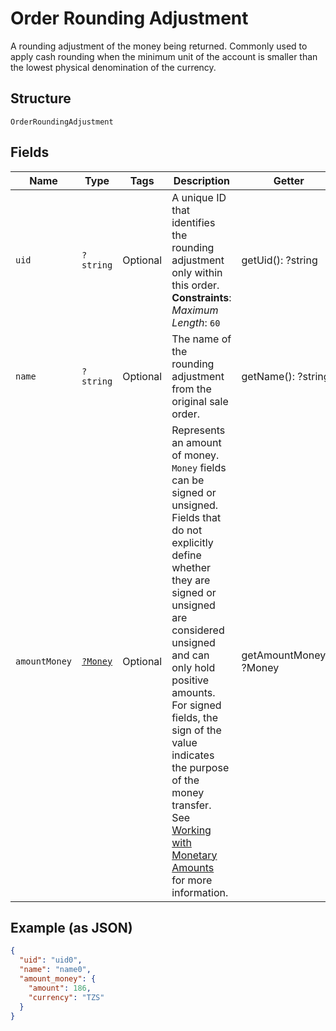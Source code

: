 
# Order Rounding Adjustment

A rounding adjustment of the money being returned. Commonly used to apply cash rounding
when the minimum unit of the account is smaller than the lowest physical denomination of the currency.

## Structure

`OrderRoundingAdjustment`

## Fields

| Name | Type | Tags | Description | Getter | Setter |
|  --- | --- | --- | --- | --- | --- |
| `uid` | `?string` | Optional | A unique ID that identifies the rounding adjustment only within this order.<br>**Constraints**: *Maximum Length*: `60` | getUid(): ?string | setUid(?string uid): void |
| `name` | `?string` | Optional | The name of the rounding adjustment from the original sale order. | getName(): ?string | setName(?string name): void |
| `amountMoney` | [`?Money`](../../doc/models/money.md) | Optional | Represents an amount of money. `Money` fields can be signed or unsigned.<br>Fields that do not explicitly define whether they are signed or unsigned are<br>considered unsigned and can only hold positive amounts. For signed fields, the<br>sign of the value indicates the purpose of the money transfer. See<br>[Working with Monetary Amounts](https://developer.squareup.com/docs/build-basics/working-with-monetary-amounts)<br>for more information. | getAmountMoney(): ?Money | setAmountMoney(?Money amountMoney): void |

## Example (as JSON)

```json
{
  "uid": "uid0",
  "name": "name0",
  "amount_money": {
    "amount": 186,
    "currency": "TZS"
  }
}
```

